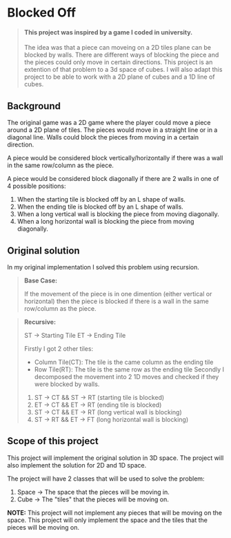# Blocked Off

> #### This project was inspired by a game I coded in university.
> The idea was that a piece can moveing on a 2D tiles plane can be blocked by walls. There are different ways of blocking the piece and the pieces could only move in certain directions.
> This project is an extention of that problem to a 3d space of cubes.
> I will also adapt this project to be able to work with a 2D plane of cubes and a 1D line of cubes.


## Background

The original game was a 2D game where the player could move a piece around a 2D plane of tiles. 
The pieces would move in a straight line or in a diagonal line.
Walls could block the pieces from moving in a certain direction.

A piece would be considered block vertically/horizontally if there was a wall in the same row/column as the piece.

A piece would be considered block diagonally if there are 2 walls in one of 4 possible positions:
1. When the starting tile is blocked off by an L shape of walls.
2. When the ending tile is blocked off by an L shape of walls.
3. When a long vertical wall is blocking the piece from moving diagonally.
4. When a long horizontal wall is blocking the piece from moving diagonally.

## Original solution

In my original implementation I solved this problem using recursion.

> **Base Case:**
> 
> If the movement of the piece is in one dimention (either vertical or horizontal) then the piece is blocked if there is a wall in the same row/column as the piece.

> **Recursive:**
>
> ST -> Starting Tile
> ET -> Ending Tile
>
> Firstly I got 2 other tiles:
>   - Column Tile(CT): The tile is the came column as the ending tile
>   - Row Tile(RT): The tile is the same row as the ending tile
> Secondly I decomposed the movement into 2 1D moves and checked if they were blocked by walls.
>  1. ST -> CT  && ST -> RT  (starting tile is blocked)  
>  2. ET -> CT  && ET -> RT  (ending tile is blocked)
>  3. ST -> CT  && ET -> RT  (long vertical wall is blocking)
>  4. ST -> RT  && ET -> FT  (long horizontal wall is blocking)


## Scope of this project

This project will implement the original solution in 3D space.
The project will also implement the solution for 2D and 1D space.

The project will have 2 classes that will be used to solve the problem:
1. Space  -> The space that the pieces will be moving in.
2. Cube   -> The "tiles" that the pieces will be moving on.

**NOTE:** This project will not implement any pieces that will be moving on the space. This project will only implement the space and the tiles that the pieces will be moving on.

